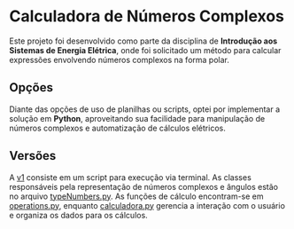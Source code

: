 # Calculadora de Números Complexos

Este projeto foi desenvolvido como parte da disciplina de **Introdução aos Sistemas de Energia Elétrica**, onde foi solicitado um método para calcular expressões envolvendo números complexos na forma polar.

## Opções
Diante das opções de uso de planilhas ou scripts, optei por implementar a solução em **Python**, aproveitando sua facilidade para manipulação de números complexos e automatização de cálculos elétricos.

## Versões
A [v1](app/v1) consiste em um script para execução via terminal. As classes responsáveis pela representação de números complexos e ângulos estão no arquivo [typeNumbers.py](app/v1/typeNumbers.py). As funções de cálculo encontram-se em [operations.py](app/v1/operations.py), enquanto [calculadora.py](app/v1/calculadora.py) gerencia a interação com o usuário e organiza os dados para os cálculos.